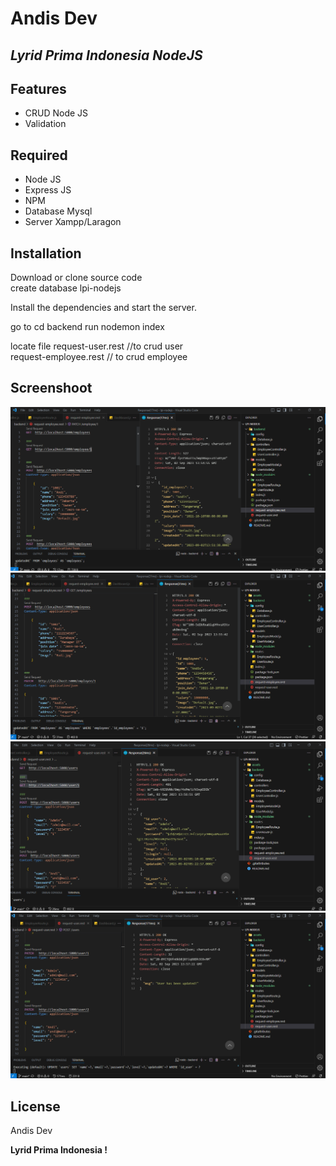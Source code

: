 # Andis Dev
## _Lyrid Prima Indonesia NodeJS_

## Features

- CRUD Node JS
- Validation

## Required

- Node JS
- Express JS
- NPM
- Database Mysql
- Server Xampp/Laragon

## Installation

Download or clone source code <br>
create database lpi-nodejs

Install the dependencies and start the server.

go to cd backend
run nodemon index

locate file
request-user.rest //to crud user <br>
request-employee.rest // to crud employee


## Screenshoot
![logo](https://github.com/AndiSyarif/lpi-nodejs/blob/main/assets/ss1.png)
![logo](https://github.com/AndiSyarif/lpi-nodejs/blob/main/assets/ss2.png)
![logo](https://github.com/AndiSyarif/lpi-nodejs/blob/main/assets/ss3.png)
![logo](https://github.com/AndiSyarif/lpi-nodejs/blob/main/assets/ss4.png)

## License

Andis Dev

**Lyrid Prima Indonesia !**


